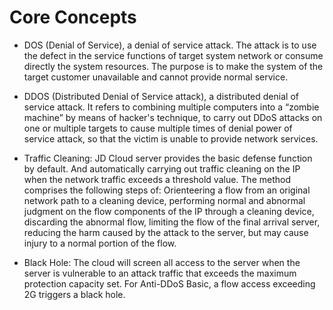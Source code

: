 # Core Concepts
- DOS (Denial of Service), a denial of service attack. The attack is to use the defect in the service functions of target system network or consume directly the system resources. The purpose is to make the system of the target customer unavailable and cannot provide normal service.
- DDOS (Distributed Denial of Service attack), a distributed denial of service attack. It refers to combining multiple computers into a “zombie machine” by means of hacker's technique, to carry out DDoS attacks on one or multiple targets to cause multiple times of denial power of service attack, so that the victim is unable to provide network services.

- Traffic Cleaning: JD Cloud server provides the basic defense function by default. And automatically carrying out traffic cleaning on the IP when the network traffic exceeds a threshold value. The method comprises the following steps of: Orienteering a flow from an original network path to a cleaning device, performing normal and abnormal judgment on the flow components of the IP through a cleaning device, discarding the abnormal flow, limiting the flow of the final arrival server, reducing the harm caused by the attack to the server, but may cause injury to a normal portion of the flow.

- Black Hole: The cloud will screen all access to the server when the server is vulnerable to an attack traffic that exceeds the maximum protection capacity set. For Anti-DDoS Basic, a flow access exceeding 2G triggers a black hole.
